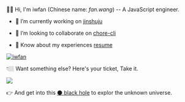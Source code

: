 🙋🏻‍ Hi, I'm iwfan (Chinese name: *fan.wang*) -- A JavaScript engineer.

- 🔭 I’m currently working on [jinshuju](https://github.com/jinshuju)

- 👯 I’m looking to collaborate on [chore-cli](https://github.com/iwfan/chore-cli)

- 📄 Know about my experiences [resume](https://github.com/iwfan/react-resume)

<a href="https://github.com/ryo-ma/github-profile-trophy"><img src="https://github-profile-trophy.vercel.app/?username=iwfan&margin-w=15&no-frame=true&rank=A,AA,AAA,S,SS,SSS" alt="iwfan" /></a>

👇🏼 Want something else? Here's your ticket, Take it.

<img src="https://profile-counter.glitch.me/iwfan/count.svg" />

👉 And get into this [⚫️ black hole](https://iwfan.site/) to explor the unknown universe.
